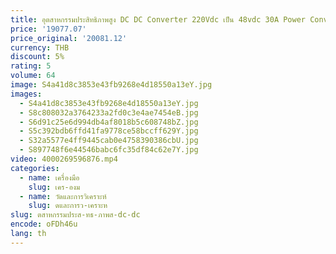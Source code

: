 ```yaml
---
title: อุตสาหกรรมประสิทธิภาพสูง DC DC Converter 220Vdc เป็น 48vdc 30A Power Converter โมดูล
price: '19077.07'
price_original: '20081.12'
currency: THB
discount: 5%
rating: 5
volume: 64
image: S4a41d8c3853e43fb9268e4d18550a13eY.jpg
images:
  - S4a41d8c3853e43fb9268e4d18550a13eY.jpg
  - S8c808032a3764233a2fd0c3e4ae7454eB.jpg
  - S6d91c25e6d994db4af8018b5c608748bZ.jpg
  - S5c392bdb6ffd41fa9778ce58bccff629Y.jpg
  - S32a5577e4ff9445cab0e4758390386cbU.jpg
  - S897748f6e44546babc6fc35df84c62e7Y.jpg
video: 4000269596876.mp4
categories:
  - name: เครื่องมือ
    slug: เคร-องม
  - name: วัดและการวิเคราะห์
    slug: ดและการว-เคราะห
slug: ตสาหกรรมประส-ทธ-ภาพส-dc-dc
encode: oFDh46u
lang: th
---
```

  